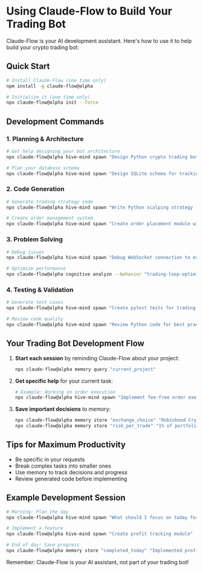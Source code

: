 # Using Claude-Flow to Build Your Trading Bot

Claude-Flow is your AI development assistant. Here's how to use it to help build your crypto trading bot:

## Quick Start
```bash
# Install Claude-Flow (one time only)
npm install -g claude-flow@alpha

# Initialize it (one time only)
npx claude-flow@alpha init --force
```

## Development Commands

### 1. Planning & Architecture
```bash
# Get help designing your bot architecture
npx claude-flow@alpha hive-mind spawn "Design Python crypto trading bot with CCXT"

# Plan your database schema
npx claude-flow@alpha hive-mind spawn "Design SQLite schema for tracking trades"
```

### 2. Code Generation
```bash
# Generate trading strategy code
npx claude-flow@alpha hive-mind spawn "Write Python scalping strategy for DOGE"

# Create order management system
npx claude-flow@alpha hive-mind spawn "Create order placement module with error handling"
```

### 3. Problem Solving
```bash
# Debug issues
npx claude-flow@alpha hive-mind spawn "Debug WebSocket connection to exchange"

# Optimize performance
npx claude-flow@alpha cognitive analyze --behavior "trading-loop-optimization"
```

### 4. Testing & Validation
```bash
# Generate test cases
npx claude-flow@alpha hive-mind spawn "Create pytest tests for trading logic"

# Review code quality
npx claude-flow@alpha hive-mind spawn "Review Python code for best practices"
```

## Your Trading Bot Development Flow

1. **Start each session** by reminding Claude-Flow about your project:
   ```bash
   npx claude-flow@alpha memory query "current_project"
   ```

2. **Get specific help** for your current task:
   ```bash
   # Example: Working on order execution
   npx claude-flow@alpha hive-mind spawn "Implement fee-free order execution with retries"
   ```

3. **Save important decisions** to memory:
   ```bash
   npx claude-flow@alpha memory store "exchange_choice" "Robinhood Crypto"
   npx claude-flow@alpha memory store "risk_per_trade" "1% of portfolio"
   ```

## Tips for Maximum Productivity

- Be specific in your requests
- Break complex tasks into smaller ones
- Use memory to track decisions and progress
- Review generated code before implementing

## Example Development Session

```bash
# Morning: Plan the day
npx claude-flow@alpha hive-mind spawn "What should I focus on today for my trading bot?"

# Implement a feature
npx claude-flow@alpha hive-mind spawn "Create profit tracking module"

# End of day: Save progress
npx claude-flow@alpha memory store "completed_today" "Implemented profit tracking"
```

Remember: Claude-Flow is your AI assistant, not part of your trading bot!
